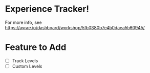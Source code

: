 # Experience Tracker!
For more info, see
https://avrae.io/dashboard/workshop/5fb0380b7e4b0daea5b60945/


# Feature to Add
- [ ] Track Levels
- [ ] Custom Levels
